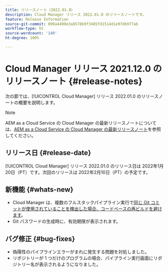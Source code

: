 ```yaml
---
title: リリースノート（2022.01.0）
description: Cloud Manager リリース 2022.01.0 のリリースノートです。
feature: Release Information
source-git-commit: 099a4490e3a8578b9f3485fd1514d1e97db977ab
workflow-type: ht
source-wordcount: '149'
ht-degree: 100%

---
```


# Cloud Manager リリース 2021.12.0 のリリースノート {#release-notes}

次の節では、[!UICONTROL Cloud Manager] リリース 2022.01.0 のリリースノートの概要を説明します。

>[!NOTE]
>
>AEM as a Cloud Service の Cloud Manager の最新リリースノートについては、[AEM as a Cloud Service の Cloud Manager の最新リリースノート](https://experienceleague.adobe.com/docs/experience-manager-cloud-service/content/implementing/using-cloud-manager/release-notes-cloud-manager/release-notes-cm-current.html?lang=ja)を参照してください。

## リリース日 {#release-date}

[!UICONTROL Cloud Manager] リリース 2022.01.0 のリリース日は 2022年1月20日（PT）です。次回のリリースは 2022年2月10日（PT）の予定です。

## 新機能 {#whats-new}

* Cloud Manager は、複数のフルスタックパイプライン実行で[同じ Git コミットが使用されていることを検出した場合、コードベースの再ビルドを避けます](/help/using/setting-up-project.md#build-artifact-reuse)。
* Git パスワードの生成時に、有効期限が表示されます。

## バグ修正 {#bug-fixes}

* 偽陽性のパイプラインエラーがまれに発生する問題を対処しました。
* リポジトリーが 1 つだけのプログラムの場合、パイプライン実行画面にリポジトリー名が表示されるようになりました。
